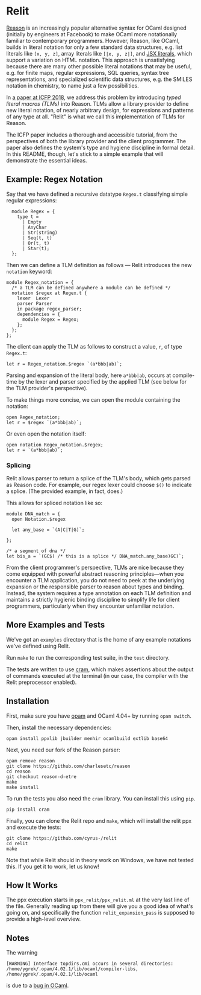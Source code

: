 # Relit

[Reason](https://reasonml.github.io/) is an increasingly popular alternative syntax for OCaml designed (initially by engineers at Facebook) to make OCaml more notationally familiar to contemporary programmers. However, Reason, like OCaml, builds in literal notation for only a few standard data structures, e.g. list literals like `[x, y, z]`, array literals like `[|x, y, z|]`, and [JSX literals](https://reasonml.github.io/docs/en/jsx), which support a variation on HTML notation. This approach is unsatisfying because there are many other possible literal notations that may be useful, e.g. for finite maps, regular expressions, SQL queries, syntax tree representations, and specialized scientific data structures, e.g. the SMILES notation in chemistry, to name just a few possibilities.

In [a paper at ICFP 2018](https://github.com/cyrus-/ptsms-paper/raw/master/icfp18/omar-icfp18-final.pdf), we address this problem by introducing *typed literal macros (TLMs)* into Reason. TLMs allow a library provider to define new literal notation, of nearly arbitrary design, for expressions and patterns of any type at all. "Relit" is what we call this implementation of TLMs for Reason.

The ICFP paper includes a thorough and accessible tutorial, from the perspectives of both the library provider and the client programmer. The paper also defines the system's type and hygiene discipline in formal detail. In this README, though, let's stick to a simple example that will demonstrate the essential ideas.

## Example: Regex Notation

Say that we have defined a recursive datatype `Regex.t` classifying simple regular expressions:
```reason
  module Regex = {
    type t = 
      | Empty
      | AnyChar 
      | Str(string)
      | Seq(t, t) 
      | Or(t, t) 
      | Star(t);
  };
```

Then we can define a TLM definition as follows — Relit introduces the new `notation` keyword:
```reason
module Regex_notation = { 
  /* a TLM can be defined anywhere a module can be defined */
  notation $regex at Regex.t {
    lexer  Lexer 
    parser Parser 
    in package regex_parser;
    dependencies = {
      module Regex = Regex;
    };
  };
};
```

The client can apply the TLM as follows to construct a value, `r`, of type `Regex.t`:
```reason
let r = Regex_notation.$regex `(a*bbb|ab)`;
```
Parsing and expansion of the literal body, here `a*bbb|ab`, occurs at compile-time by the lexer and parser specified by the applied TLM (see below for the TLM provider's perspective).

To make things more concise, we can open the module containing the notation:
```reason
open Regex_notation;
let r = $regex `(a*bbb|ab)`;
```

Or even open the notation itself:
```reason
open notation Regex_notation.$regex;
let r = `(a*bbb|ab)`;
```


### Splicing

Relit allows parser to return a splice of the TLM's body, which gets parsed
as Reason code. For example, our regex lexer could choose `$()` to indicate a splice.
(The provided example, in fact, does.)

This allows for spliced notation like so:

```reason
module DNA_match = {
  open Notation.$regex

  let any_base = `(A|C|T|G)`;

};

/* a segment of dna */
let bis_a = `(GC$( /* this is a splice */ DNA_match.any_base)GC)`;
```

From the client programmer's perspective, TLMs are nice because they come equipped with powerful abstract reasoning principles—when you encounter a TLM application, you do not need to peek at the underlying expansion or the responsible parser to reason about types and binding. Instead, the system requires a type annotation on each TLM definition and maintains a strictly hygienic binding discipline to simplify life for client programmers, particularly when they encounter unfamiliar notation.

## More Examples and Tests

We've got an `examples` directory that is the home of any example
notations we've defined using Relit.

Run `make` to run the corresponding test suite, in the `test` directory.

The tests are written to use [cram](https://bitheap.org/cram/), which makes
assertions about the output of commands executed at the terminal (in our 
case, the compiler with the Relit preprocessor enabled).

## Installation

First, make sure you have [opam](https://opam.ocaml.org/) and OCaml 4.04+ by running `opam switch`.

Then, install the necessary dependencies:

```opam install ppxlib jbuilder menhir ocamlbuild extlib base64```

Next, you need our fork of the Reason parser:

```
opam remove reason
git clone https://github.com/charlesetc/reason
cd reason
git checkout reason-d-etre
make
make install
```

To run the tests you also need the `cram` library. You can install this using `pip`.

```
pip install cram
```

Finally, you can clone the Relit repo and `make`, which will install the relit ppx and execute the tests:

```
git clone https://github.com/cyrus-/relit
cd relit
make
```

Note that while Relit should in theory work on Windows, we have not tested
this. If you get it to work, let us know!

## How It Works


The ppx execution starts in `ppx_relit/ppx_relit.ml` at the very last line
of the file. Generally reading up from there will give you a good idea
of what's going on, and specifically the function `relit_expansion_pass`
is supposed to provide a high-level overview.


## Notes
The warning 

```[WARNING] Interface topdirs.cmi occurs in several directories: /home/ygrek/.opam/4.02.1/lib/ocaml/compiler-libs, /home/ygrek/.opam/4.02.1/lib/ocaml```

is due to a [bug in OCaml](https://caml.inria.fr/mantis/view.php?id=6754).
